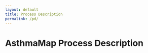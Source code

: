 ```yaml
---
layout: default
title: Process Description
permalink: /pd/
---
```


# AsthmaMap Process Description
